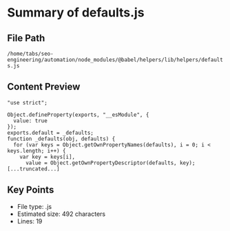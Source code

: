 # Summary of defaults.js
  
## File Path
`/home/tabs/seo-engineering/automation/node_modules/@babel/helpers/lib/helpers/defaults.js`

## Content Preview
```
"use strict";

Object.defineProperty(exports, "__esModule", {
  value: true
});
exports.default = _defaults;
function _defaults(obj, defaults) {
  for (var keys = Object.getOwnPropertyNames(defaults), i = 0; i < keys.length; i++) {
    var key = keys[i],
      value = Object.getOwnPropertyDescriptor(defaults, key);
[...truncated...]
```

## Key Points
- File type: .js
- Estimated size: 492 characters
- Lines: 19
